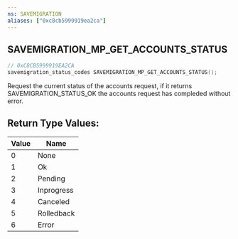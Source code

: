 ```yaml
---
ns: SAVEMIGRATION
aliases: ["0xc8cb5999919ea2ca"]
---
```

## SAVEMIGRATION_MP_GET_ACCOUNTS_STATUS

```c
// 0xC8CB5999919EA2CA
savemigration_status_codes SAVEMIGRATION_MP_GET_ACCOUNTS_STATUS();
```

Request the current status of the accounts request, if it returns SAVEMIGRATION_STATUS_OK the accounts request has compleded without error.

## Return Type Values:
| Value | Name |
| --- | --- |
| 0 | None |
| 1 | Ok |
| 2 | Pending |
| 3 | Inprogress |
| 4 | Canceled |
| 5 | Rolledback |
| 6 | Error |

